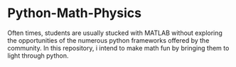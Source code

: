 # Python-Math-Physics
Often times, students are usually stucked with MATLAB without exploring the opportunities of the numerous python frameworks offered by the community. In this repository, i intend to make math fun by bringing them to light through python.
